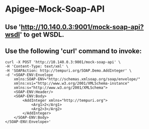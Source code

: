 # Apigee-Mock-Soap-API

## Use 'http://10.140.0.3:9001/mock-soap-api?wsdl' to get WSDL.

## Use the following 'curl' command to invoke:
```
curl -X POST 'http://10.140.0.3:9001/mock-soap-api' \
-H 'Content-Type: text/xml' \
-H 'SOAPAction: http://tempuri.org/SOAP.Demo.AddInteger' \
-d '<SOAP-ENV:Envelope
    xmlns:SOAP-ENV="http://schemas.xmlsoap.org/soap/envelope/"
    xmlns:xsi="http://www.w3.org/2001/XMLSchema-instance"
    xmlns:s="http://www.w3.org/2001/XMLSchema">
    <SOAP-ENV:Header/>
    <SOAP-ENV:Body>
        <AddInteger xmlns="http://tempuri.org">
            <Arg1>2</Arg1>
            <Arg2>3</Arg2>
        </AddInteger>
    </SOAP-ENV:Body>
</SOAP-ENV:Envelope>'
```
